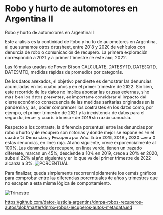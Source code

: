 # Robo y hurto de automotores en Argentina II

Robo y hurto de automotores en Argentina II

Este análisis es la continidad de Robo y hurto de automotores en Argentina, al que sumamos otros datasheet, entre 2018 y 2020 de vehículos con denuncia de robo o comunicación de recupero. La primera exploración correspondió a 2021 y al primer trimestre de este año, 2022.

Las fórmulas usadas de Power Bi son CALCULATE, DATESYTD, DATESQTD, DATESMTD, medidas rápidas de promedios por categorás.

De los datos anexados, el objetivo pendiente es demostrar las denuncias acumuladas en los cuatro años y en el primer trimestre de 2022. Sin bien, este recorrido de los datos no implica abordar las causas externas, sino mas bien los datos presentes, es importante considerar el impacto del cierre económico consecuencia de las medidas sanitarias originadas en la pandemia y, así, poder comprender los contrastes en los datos como, por ejemplo, el primer trimestre de 2021 y la inexistencia de datos para el segundo, tercer y cuarto trimestre de 2019 sin razón conocida.

Respecto a los contraste, la diferencia porcentual entre las denuncias por robo o hurto y de recupero son notorias y donde mejor se expone es en el cuadro % Denuncias y Recupero por Año. Entre 2018, 2019 y 2020 cae a 0 estas denuncias, en línea roja. Al año siguiente, crece exponencialmente al 100%. Las denuncias de recupero, en línea verde, tienen un trazado diferente, marcan un 45%, desciende a 10% en 2019, crece a 20% en 2020, sube al 22% al año siguiente y en lo que va del primer trimestre de 2022 alcanza a 3%. 
![PORCENTUAL](https://user-images.githubusercontent.com/60670785/167318800-80051d50-d4a5-44bd-8cd1-abd5408f2c17.png)


Para finalizar, queda simplemente recorrer rápidamente los demás gráficos para comprobar entre las diferencias porcentuales de años y trimestres que no escapan a esta misma lógica de comportamiento. 

![Trimestre](https://user-images.githubusercontent.com/60670785/167318809-67ab5a5b-9c8d-465b-9cf7-52a74184168a.png)

https://github.com/datos-justicia-argentina/dnrpa-robos-recuperos-autos/blob/master/dnrpa-robos-recuperos-autos-metadata.md
